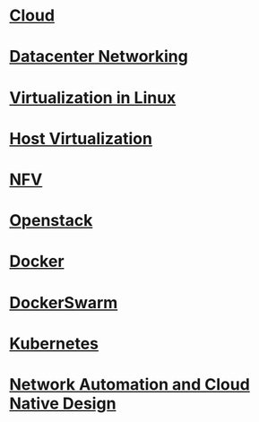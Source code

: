 # [Cloud](Cloud.md)
# [Datacenter Networking](DatacenterNetworking.md)
# [Virtualization in Linux](VirtualizationSupportInLinux.md)
# [Host Virtualization](Host_Virtualization.md)
# [NFV](NetworkFunctionVirtualization.md)
# [Openstack](OpenstackExams.md)
# [Docker](DockerExams.md)
# [DockerSwarm](DockerSwarmExams.md)
# [Kubernetes](KubernetesExam.md)
# [Network Automation and Cloud Native Design](NetAutomationCloudNative.md)
